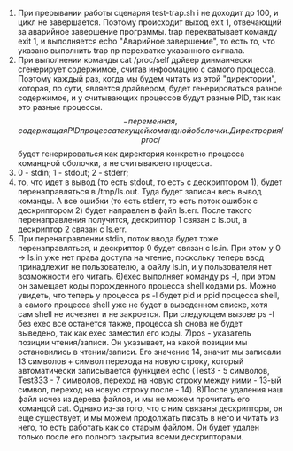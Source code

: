 1) При прерывании работы сценария test-trap.sh i не доходит до 100, и цикл не завершается. Поэтому происходит выход exit 1, отвечающий за аварийное завершение программы.
 trap перехватывает команду exit 1, и выполняется echo "Аварийное завершение", то есть то, что указано выполнить trap пр перехватке указанного сигнала.
2) При выполнении команды cat /proc/self дрйвер динмаически сгенерирует содержимое, считав инфоомацию с самого процесса. Поэтому каждый раз, когда мы будем читать из этой "директории", которая, по сути, является драйвером, будет генерироваться разное содержимое, и у считывающих процессов будут разные PID, так как это разные процессы.
$$ - переменная, содержащая PID процесса текущей командной оболочки. Директрория /proc/$$ будет генерироваться как директория конкретно процесса командной оболочки, а не считываюего процесса.
3) 0 - stdin; 1 - stdout; 2 - stderr;
4) то, что идет в вывод (то есть stdout, то есть с дескриптором 1), будет перенаправляться в /tmp/ls.out. Туда будет записан весь вывод команды.
А все ошибки (то есть stderr, то есть поток ошибок с дескриптором 2) будет направлен в файл ls.err.
После такого перенаправления получится, дескриптор 1 связан с ls.out, а  дескриптор 2 связан с ls.err.
5) При перенаправлении stdin, поток ввода будет тоже перенаправляться, и дескриптор 0 будет связан с ls.in. При этом y 0 -> ls.in уже нет права доступа на чтение, поскольку теперь ввод принадлежит не пользователю, а файлу ls.in, и у пользователя нет возможности его читать.
6)exec выполняет команду ps -l, при этом он замещает коды порожденного процесса shell кодами ps. Можно увидеть, что теперь у процесса ps -l будет pid и ppid процесса shell, а самого процесса shell уже не будет в выведенном списке, хотя сам shell не исчезнет и не закроется. 
При следующем вызове ps -l без exec все останется также, процесса sh снова не будет выведено, так как exec заместил его коды.
7)pos - указатель позиции чтения/записи.
Он указывает, на какой позиции мы остановились в чтении/записи. Его значение 14, значит мы записали 13 символов + символ перехода на новую строку, который автоматически записывается функцией echo (Test3 - 5 символов, Test333 - 7 символов, переход на новую строку между ними - 13-ый символ, переход на новую строку после - 14).
8)После удаления наш файл исчез из дерева файлов, и мы не можем прочитать его командой cat. Однако из-за того, что с ним связаны дескрипторы, он еще существует, и мы можем продолжать писать в него и читать из него, то есть работать как со старым файлом. Он будет удален только после его полного закрытия всеми дескрипторами.
